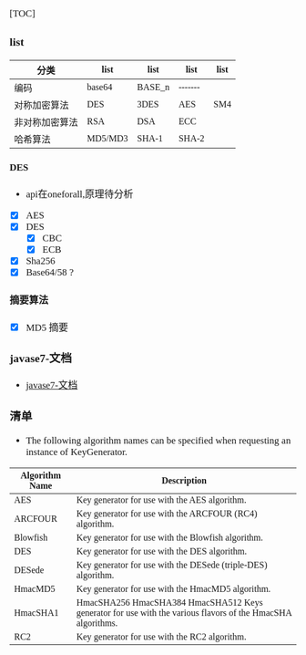 <span  style="font-family: Simsun,serif; font-size: 17px; ">

[TOC]

### list

| 分类      | list    | list   | list    | list |
|---------|---------|--------|---------|------|
| 编码      | base64  | BASE_n | ------- |
| 对称加密算法  | DES     | 3DES   | AES     | SM4  |
| 非对称加密算法 | RSA     | DSA    | ECC     |
| 哈希算法    | MD5/MD3 | SHA-1  | SHA-2   |

#### DES

- api在oneforall,原理待分析
- [x] AES
- [x] DES
    - [x] CBC
    - [x] ECB
- [x] Sha256
- [x] Base64/58 ?

#### 摘要算法

- [x] MD5 摘要

### javase7-文档

- [javase7-文档](https://docs.oracle.com/javase/7/docs/technotes/guides/security/StandardNames.html#KeyFactory)

### 清单

- The following algorithm names can be specified when requesting an instance of KeyGenerator.

| Algorithm Name | Description                                                                                                 |
|----------------|-------------------------------------------------------------------------------------------------------------|
| AES            | 	Key generator for use with the AES algorithm.                                                              |
| ARCFOUR        | 	Key generator for use with the ARCFOUR (RC4) algorithm.                                                    |
| Blowfish       | 	Key generator for use with the Blowfish algorithm.                                                         |
| DES            | 	Key generator for use with the DES algorithm.                                                              |
| DESede         | 	Key generator for use with the DESede (triple-DES) algorithm.                                              |
| HmacMD5        | 	Key generator for use with the HmacMD5 algorithm.                                                          |
| HmacSHA1       | HmacSHA256 HmacSHA384 HmacSHA512	Keys generator for use with the various flavors of the HmacSHA algorithms. |
| RC2            | 	Key generator for use with the RC2 algorithm.                                                              |

</span>